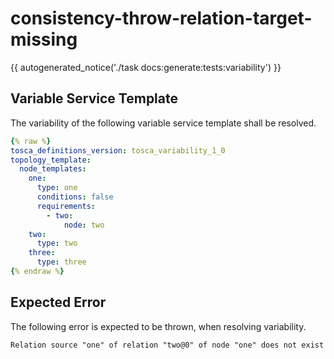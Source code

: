 # consistency-throw-relation-target-missing

{{ autogenerated_notice('./task docs:generate:tests:variability') }}


## Variable Service Template

The variability of the following variable service template shall be resolved.

```yaml linenums="1"
{% raw %}
tosca_definitions_version: tosca_variability_1_0
topology_template:
  node_templates:
    one:
      type: one
      conditions: false
      requirements:
        - two:
            node: two
    two:
      type: two
    three:
      type: three
{% endraw %}
```





## Expected Error

The following error is expected to be thrown, when resolving variability.

```text linenums="1"
Relation source "one" of relation "two@0" of node "one" does not exist
```
